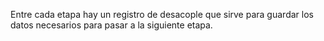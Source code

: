Entre cada etapa hay un registro de desacople que sirve para guardar los datos necesarios para pasar a la siguiente etapa.